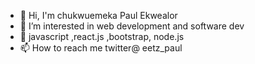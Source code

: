 - 👋 Hi, I'm chukwuemeka Paul Ekwealor
- 👀 I’m interested in web development and software dev
- 🌱 javascript ,react.js ,bootstrap, node.js
- 📫 How to reach me twitter@ eetz_paul 

<!---
Papichuloooo99/Papichuloooo99 is a ✨ special ✨ repository because its `README.md` (this file) appears on your GitHub profile.
You can click the Preview link to take a look at your changes.
--->
